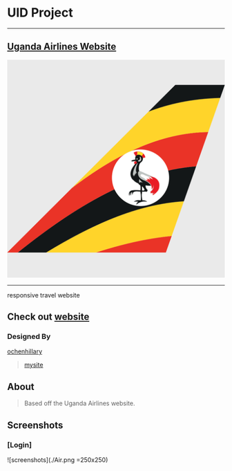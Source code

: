
# __UID Project__
___
## [Uganda Airlines Website](https://occn8.github.io/ua-uid/) 

![logo](./favicon.ico)
***
responsive travel website

## Check out [website](https://occn8.github.io/ua-uid/)
### Designed By

  [ochenhillary](https://github.com/occn8)
  > [mysite](https://...mysite..)


## About
> Based off the Uganda Airlines website.

## Screenshots
### [Login]
![screenshots](./Air.png =250x250)
